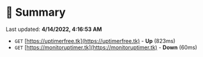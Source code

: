 # 📖 Summary
Last updated: **4/14/2022, 4:16:53 AM**

- `GET` [https://uptimerfree.tk](https://uptimerfree.tk) - **Up** (823ms)
- `GET` [https://monitoruptimer.tk](https://monitoruptimer.tk) - **Down** (60ms)
